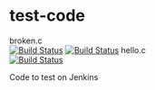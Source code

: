 # test-code

broken.c     
[![Build Status](http://power-ci.osuosl.org:8080/buildStatus/icon?job=broken-test)](http://power-ci.osuosl.org:8080/job/broken-test/)
[![Build Status](http://power-ci.osuosl.org:8080/job/broken-test/badge/icon)](http://power-ci.osuosl.org:8080/job/broken-test/)
hello.c         
[![Build Status](http://power-ci.osuosl.org:8080/buildStatus/icon?job=demo-build)](http://power-ci.osuosl.org:8080/job/demo-build/)


Code to test on Jenkins



